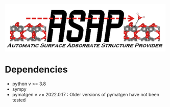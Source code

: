 <img src="ASAP_logo.png" align="middle" />

# Dependencies

- python v >= 3.8
- sympy 
- pymatgen v >= 2022.0.17 : Older versions of pymatgen have not been tested
